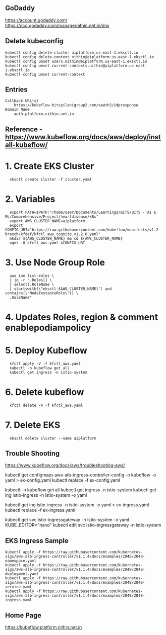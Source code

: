 ## GoDaddy
  https://account.godaddy.com/
  https://dcc.godaddy.com/manage/nithin.net.in/dns


## Delete kubeconfig
    kubectl config delete-cluster aiplatform.us-east-1.eksctl.io
    kubectl config delete-context nithin@aiplatform.us-east-1.eksctl.io
    kubectl config unset users.nithin@aiplatform.us-east-1.eksctl.io
    kubectl config unset current-contexts.nithin@aiplatform.us-east-1.eksctl.io
    kubectl config unset current-context

## Entries
    Callback URL(s)
        https://kubeflow.bitspilanigroup2.com/oauth2/idpresponse
    Domain Name
        auth.platform.nithin.net.in

## Reference - https://www.kubeflow.org/docs/aws/deploy/install-kubeflow/

  # 1. Create EKS Cluster
      eksctl create cluster -f cluster.yaml

  # 2. Variables
      export PATH=$PATH:"/home/user/Documents/Learnings/BITS/BITS - AI & ML/Comprehensive/Project/heartdisease/k8s"
      export AWS_CLUSTER_NAME=aiplatform
      export CONFIG_URI="https://raw.githubusercontent.com/kubeflow/manifests/v1.2-branch/kfdef/kfctl_aws_cognito.v1.2.0.yaml"
      mkdir ${AWS_CLUSTER_NAME} && cd ${AWS_CLUSTER_NAME}
      wget -O kfctl_aws.yaml $CONFIG_URI
  
  # 3. Use Node Group Role
      aws iam list-roles \
      | jq -r ".Roles[] \
      | select(.RoleName \
      | startswith(\"eksctl-$AWS_CLUSTER_NAME\") and contains(\"NodeInstanceRole\")) \
      .RoleName"
  
  # 4. Updates Roles, region & comment enablepodiampolicy

  # 5. Deploy Kubeflow
      kfctl apply -V -f kfctl_aws.yaml
      kubectl -n kubeflow get all
      kubectl get ingress -n istio-system

  # 6. Delete kubeflow
      kfctl delete -V -f kfctl_aws.yaml

  # 7. Delete EKS
      eksctl delete cluster --name aiplatform

  

## Trouble Shooting
  
  https://www.kubeflow.org/docs/aws/troubleshooting-aws/

  kubectl get configmaps aws-alb-ingress-controller-config -n kubeflow -o yaml > ex-config.yaml
  kubectl replace -f ex-config.yaml

  kubectl -n kubeflow get all
  kubectl get ingress -n istio-system
  kubectl get ing istio-ingress -n istio-system -o yaml

  kubectl get ing istio-ingress -n istio-system -o yaml > ex-ingress.yaml
  kubectl replace -f ex-ingress.yaml

  kubectl get svc istio-ingressgateway -n istio-system -o yaml
  KUBE_EDITOR="nano" kubectl edit svc istio-ingressgateway -n istio-system



## EKS Ingress Sample
    kubectl apply -f https://raw.githubusercontent.com/kubernetes-sigs/aws-alb-ingress-controller/v1.1.4/docs/examples/2048/2048-namespace.yaml
    kubectl apply -f https://raw.githubusercontent.com/kubernetes-sigs/aws-alb-ingress-controller/v1.1.4/docs/examples/2048/2048-deployment.yaml
    kubectl apply -f https://raw.githubusercontent.com/kubernetes-sigs/aws-alb-ingress-controller/v1.1.4/docs/examples/2048/2048-service.yaml
    kubectl apply -f https://raw.githubusercontent.com/kubernetes-sigs/aws-alb-ingress-controller/v1.1.4/docs/examples/2048/2048-ingress.yaml


## Home Page
  https://kubeflow.platform.nithin.net.in
  